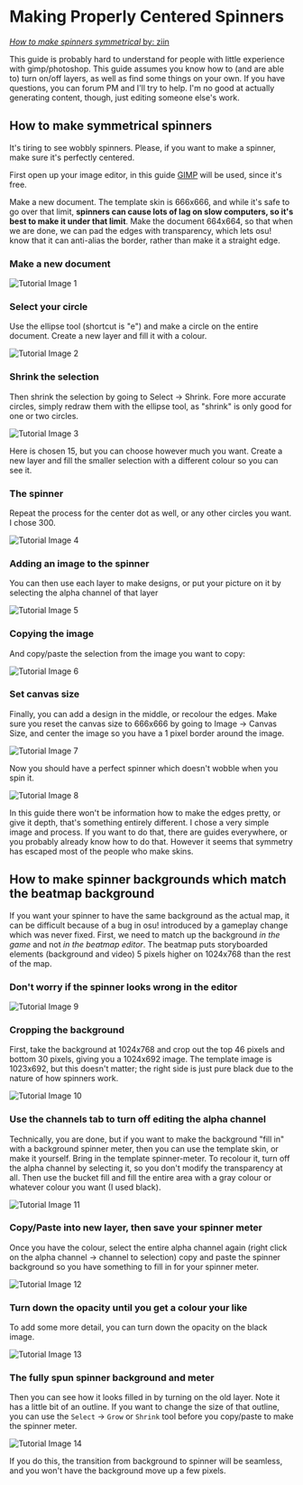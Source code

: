 Making Properly Centered Spinners
===================================

[*How to make spinners symmetrical* by: ziin](https://osu.ppy.sh/forum/t/51502)

This guide is probably hard to understand for people with little experience with gimp/photoshop. This guide assumes you know how to (and are able to) turn on/off layers, as well as find some things on your own. If you have questions, you can forum PM and I'll try to help. I'm no good at actually generating content, though, just editing someone else's work.

How to make symmetrical spinners
--------------------------------

It's tiring to see wobbly spinners. Please, if you want to make a spinner, make sure it's perfectly centered.

First open up your image editor, in this guide [GIMP](http://www.gimp.org/) will be used, since it's free.

Make a new document. The template skin is 666x666, and while it's safe to go over that limit, **spinners can cause lots of lag on slow computers, so it's best to make it under that limit**. Make the document 664x664, so that when we are done, we can pad the edges with transparency, which lets osu! know that it can anti-alias the border, rather than make it a straight edge.

### Make a new document

![Tutorial Image 1](MPCS_01.png "Tutorial Image 1")

### Select your circle

Use the ellipse tool (shortcut is "e") and make a circle on the entire document. Create a new layer and fill it with a colour.

![Tutorial Image 2](MPCS_02.png "Tutorial Image 2")

### Shrink the selection

Then shrink the selection by going to Select -> Shrink. Fore more accurate circles, simply redraw them with the ellipse tool, as "shrink" is only good for one or two circles.

![Tutorial Image 3](MPCS_03.png "Tutorial Image 3")

Here is chosen 15, but you can choose however much you want. Create a new layer and fill the smaller selection with a different colour so you can see it.

### The spinner

Repeat the process for the center dot as well, or any other circles you want. I chose 300.

![Tutorial Image 4](MPCS_04.png "Tutorial Image 4")

### Adding an image to the spinner

You can then use each layer to make designs, or put your picture on it by selecting the alpha channel of that layer

![Tutorial Image 5](MPCS_05.png "Tutorial Image 5")

### Copying the image

And copy/paste the selection from the image you want to copy:

![Tutorial Image 6](MPCS_06.png "Tutorial Image 6")

### Set canvas size

Finally, you can add a design in the middle, or recolour the edges. Make sure you reset the canvas size to 666x666 by going to Image -> Canvas Size, and center the image so you have a 1 pixel border around the image.

![Tutorial Image 7](MPCS_07.png "Tutorial Image 7")

Now you should have a perfect spinner which doesn't wobble when you spin it.

![Tutorial Image 8](MPCS_08.png "Tutorial Image 8")

In this guide there won't be information how to make the edges pretty, or give it depth, that's something entirely different. I chose a very simple image and process. If you want to do that, there are guides everywhere, or you probably already know how to do that. However it seems that symmetry has escaped most of the people who make skins.

How to make spinner backgrounds which match the beatmap background
------------------------------------------------------------------

If you want your spinner to have the same background as the actual map, it can be difficult because of a bug in osu! introduced by a gameplay change which was never fixed. First, we need to match up the background *in the game* and not *in the beatmap editor*. The beatmap puts storyboarded elements (background and video) 5 pixels higher on 1024x768 than the rest of the map.

### Don't worry if the spinner looks wrong in the editor

![Tutorial Image 9](MPCS_09.png "Tutorial Image 9")

### Cropping the background

First, take the background at 1024x768 and crop out the top 46 pixels and bottom 30 pixels, giving you a 1024x692 image. The template image is 1023x692, but this doesn't matter; the right side is just pure black due to the nature of how spinners work.

![Tutorial Image 10](MPCS_10.png "Tutorial Image 10")

### Use the channels tab to turn off editing the alpha channel

Technically, you are done, but if you want to make the background "fill in" with a background spinner meter, then you can use the template skin, or make it yourself. Bring in the template spinner-meter. To recolour it, turn off the alpha channel by selecting it, so you don't modify the transparency at all. Then use the bucket fill and fill the entire area with a gray colour or whatever colour you want (I used black).

![Tutorial Image 11](MPCS_11.png "Tutorial Image 11")

### Copy/Paste into new layer, then save your spinner meter

Once you have the colour, select the entire alpha channel again (right click on the alpha channel -> channel to selection) copy and paste the spinner background so you have something to fill in for your spinner meter.

![Tutorial Image 12](MPCS_12.png "Tutorial Image 12")

### Turn down the opacity until you get a colour your like

To add some more detail, you can turn down the opacity on the black image.

![Tutorial Image 13](MPCS_13.png "Tutorial Image 13")

### The fully spun spinner background and meter

Then you can see how it looks filled in by turning on the old layer. Note it has a little bit of an outline. If you want to change the size of that outline, you can use the `Select` -> `Grow` or `Shrink` tool before you copy/paste to make the spinner meter.

![Tutorial Image 14](MPCS_14.png "Tutorial Image 14")

If you do this, the transition from background to spinner will be seamless, and you won't have the background move up a few pixels.
